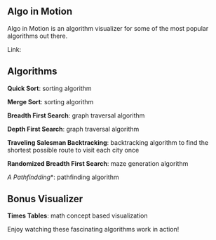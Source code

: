 ## Algo in Motion

Algo in Motion is an algorithm visualizer for some of the most popular algorithms out there.

Link:

## Algorithms

**Quick Sort**: sorting algorithm

**Merge Sort**: sorting algorithm

**Breadth First Search**: graph traversal algorithm

**Depth First Search**: graph traversal algorithm

**Traveling Salesman Backtracking**: backtracking algorithm to find the shortest possible route to visit each city once

**Randomized Breadth First Search**: maze generation algorithm

**A* Pathfindding**: pathfinding algorithm

## Bonus Visualizer

**Times Tables**: math concept based visualization


Enjoy watching these fascinating algorithms work in action!
